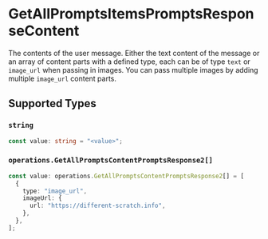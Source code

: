 # GetAllPromptsItemsPromptsResponseContent

The contents of the user message. Either the text content of the message or an array of content parts with a defined type, each can be of type `text` or `image_url` when passing in images. You can pass multiple images by adding multiple `image_url` content parts. 


## Supported Types

### `string`

```typescript
const value: string = "<value>";
```

### `operations.GetAllPromptsContentPromptsResponse2[]`

```typescript
const value: operations.GetAllPromptsContentPromptsResponse2[] = [
  {
    type: "image_url",
    imageUrl: {
      url: "https://different-scratch.info",
    },
  },
];
```

